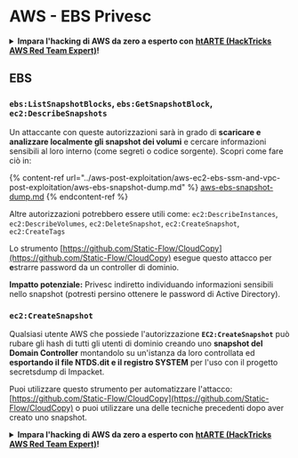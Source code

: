 # AWS - EBS Privesc

<details>

<summary><strong>Impara l'hacking di AWS da zero a esperto con</strong> <a href="https://training.hacktricks.xyz/courses/arte"><strong>htARTE (HackTricks AWS Red Team Expert)</strong></a><strong>!</strong></summary>

Altri modi per supportare HackTricks:

* Se vuoi vedere la tua **azienda pubblicizzata su HackTricks** o **scaricare HackTricks in PDF** Controlla i [**PACCHETTI DI ABBONAMENTO**](https://github.com/sponsors/carlospolop)!
* Ottieni il [**merchandising ufficiale di PEASS & HackTricks**](https://peass.creator-spring.com)
* Scopri [**The PEASS Family**](https://opensea.io/collection/the-peass-family), la nostra collezione di [**NFT esclusivi**](https://opensea.io/collection/the-peass-family)
* **Unisciti al** 💬 [**gruppo Discord**](https://discord.gg/hRep4RUj7f) o al [**gruppo Telegram**](https://t.me/peass) o **seguici** su **Twitter** 🐦 [**@hacktricks_live**](https://twitter.com/hacktricks_live)**.**
* **Condividi i tuoi trucchi di hacking inviando PR ai** [**HackTricks**](https://github.com/carlospolop/hacktricks) e [**HackTricks Cloud**](https://github.com/carlospolop/hacktricks-cloud) repository di github.

</details>

## EBS

### `ebs:ListSnapshotBlocks`, `ebs:GetSnapshotBlock`, `ec2:DescribeSnapshots`

Un attaccante con queste autorizzazioni sarà in grado di **scaricare e analizzare localmente gli snapshot dei volumi** e cercare informazioni sensibili al loro interno (come segreti o codice sorgente). Scopri come fare ciò in:

{% content-ref url="../aws-post-exploitation/aws-ec2-ebs-ssm-and-vpc-post-exploitation/aws-ebs-snapshot-dump.md" %}
[aws-ebs-snapshot-dump.md](../aws-post-exploitation/aws-ec2-ebs-ssm-and-vpc-post-exploitation/aws-ebs-snapshot-dump.md)
{% endcontent-ref %}

Altre autorizzazioni potrebbero essere utili come: `ec2:DescribeInstances`, `ec2:DescribeVolumes`, `ec2:DeleteSnapshot`, `ec2:CreateSnapshot`, `ec2:CreateTags`

Lo strumento [https://github.com/Static-Flow/CloudCopy](https://github.com/Static-Flow/CloudCopy) esegue questo attacco per **e**strarre password da un controller di dominio.

**Impatto potenziale:** Privesc indiretto individuando informazioni sensibili nello snapshot (potresti persino ottenere le password di Active Directory).

### **`ec2:CreateSnapshot`**

Qualsiasi utente AWS che possiede l'autorizzazione **`EC2:CreateSnapshot`** può rubare gli hash di tutti gli utenti di dominio creando uno **snapshot del Domain Controller** montandolo su un'istanza da loro controllata ed **esportando il file NTDS.dit e il registro SYSTEM** per l'uso con il progetto secretsdump di Impacket.

Puoi utilizzare questo strumento per automatizzare l'attacco: [https://github.com/Static-Flow/CloudCopy](https://github.com/Static-Flow/CloudCopy) o puoi utilizzare una delle tecniche precedenti dopo aver creato uno snapshot.

<details>

<summary><strong>Impara l'hacking di AWS da zero a esperto con</strong> <a href="https://training.hacktricks.xyz/courses/arte"><strong>htARTE (HackTricks AWS Red Team Expert)</strong></a><strong>!</strong></summary>

Altri modi per supportare HackTricks:

* Se vuoi vedere la tua **azienda pubblicizzata su HackTricks** o **scaricare HackTricks in PDF** Controlla i [**PACCHETTI DI ABBONAMENTO**](https://github.com/sponsors/carlospolop)!
* Ottieni il [**merchandising ufficiale di PEASS & HackTricks**](https://peass.creator-spring.com)
* Scopri [**The PEASS Family**](https://opensea.io/collection/the-peass-family), la nostra collezione di [**NFT esclusivi**](https://opensea.io/collection/the-peass-family)
* **Unisciti al** 💬 [**gruppo Discord**](https://discord.gg/hRep4RUj7f) o al [**gruppo Telegram**](https://t.me/peass) o **seguici** su **Twitter** 🐦 [**@hacktricks_live**](https://twitter.com/hacktricks_live)**.**
* **Condividi i tuoi trucchi di hacking inviando PR ai** [**HackTricks**](https://github.com/carlospolop/hacktricks) e [**HackTricks Cloud**](https://github.com/carlospolop/hacktricks-cloud) repository di github.

</details>
